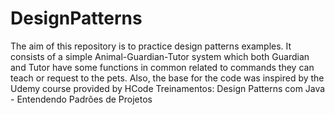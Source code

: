 # DesignPatterns

The aim of this repository is to practice design patterns examples. It consists of a simple Animal-Guardian-Tutor system which both Guardian and Tutor have some functions in common related to commands they can teach or request to the pets. 
Also, the base for the code was inspired by the Udemy course provided by HCode Treinamentos: Design Patterns com Java - Entendendo Padrões de Projetos
